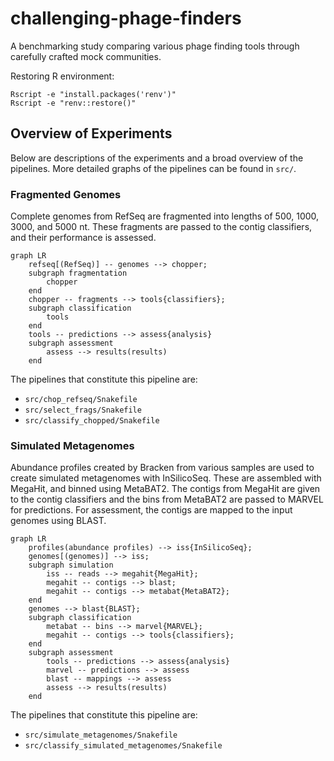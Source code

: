 # challenging-phage-finders
A benchmarking study comparing various phage finding tools through carefully crafted mock communities.

Restoring R environment:

```
Rscript -e "install.packages('renv')"
Rscript -e "renv::restore()"
```

## Overview of Experiments

Below are descriptions of the experiments and a broad overview of the pipelines. More detailed graphs of the pipelines can be found in `src/`.

### Fragmented Genomes

Complete genomes from RefSeq are fragmented into lengths of 500, 1000, 3000, and 5000 nt. These fragments are passed to the contig classifiers, and their performance is assessed.

```mermaid
graph LR
    refseq[(RefSeq)] -- genomes --> chopper;
    subgraph fragmentation
        chopper
    end
    chopper -- fragments --> tools{classifiers};
    subgraph classification
        tools
    end
    tools -- predictions --> assess{analysis}
    subgraph assessment
        assess --> results(results)
    end
```

The pipelines that constitute this pipeline are:

* `src/chop_refseq/Snakefile`
* `src/select_frags/Snakefile`
* `src/classify_chopped/Snakefile`


### Simulated Metagenomes

Abundance profiles created by Bracken from various samples are used to create simulated metagenomes with InSilicoSeq. These are assembled with MegaHit, and binned using MetaBAT2. The contigs from MegaHit are given to the contig classifiers and the bins from MetaBAT2 are passed to MARVEL for predictions. For assessment, the contigs are mapped to the input genomes using BLAST.

```mermaid
graph LR
    profiles(abundance profiles) --> iss{InSilicoSeq};
    genomes[(genomes)] --> iss;
    subgraph simulation
        iss -- reads --> megahit{MegaHit};
        megahit -- contigs --> blast;
        megahit -- contigs --> metabat{MetaBAT2};
    end
    genomes --> blast{BLAST};
    subgraph classification
        metabat -- bins --> marvel{MARVEL};
        megahit -- contigs --> tools{classifiers};
    end
    subgraph assessment
        tools -- predictions --> assess{analysis}
        marvel -- predictions --> assess
        blast -- mappings --> assess
        assess --> results(results)
    end
```

The pipelines that constitute this pipeline are:

* `src/simulate_metagenomes/Snakefile`
* `src/classify_simulated_metagenomes/Snakefile`